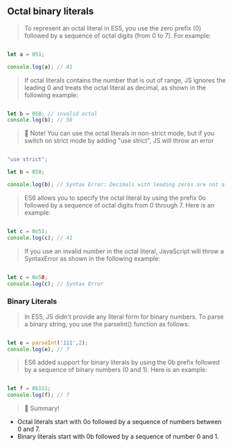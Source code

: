 ## Octal binary literals

> To represent an octal literal in ES5, you use the zero prefix (0) followed by a sequence of octal digits (from 0 to 7). For example:

```js

let a = 051;

console.log(a); // 41

```

> If octal literals contains the number that is out of range, JS ignores the leading 0 and treats the octal literal as decimal, as shown in the following example:

```js

let b = 058; // invalid octal
console.log(b); // 58

```

> :memo: Note! You can use the octal literals in non-strict mode, but if you switch on strict mode by adding "use strict", JS will throw an error

```js

"use strict";

let b = 058;

console.log(b); // Syntax Error: Decimals with leading zeros are not allowed in strict mode.

```

> ES6 allows you to specify the octal literal by using the prefix 0o followed by a sequence of octal digits from 0 through 7. Here is an example:

```js

let c = 0o51;
console.log(c); // 41

```

> If you use an invalid number in the octal literal, JavaScript will throw a SyntaxError as shown in the following example:

```js

let c = 0o58;
console.log(c); // Syntax Error

```

### Binary Literals

> In ES5, JS didn't provide any literal form for binary numbers. To parse a binary string, you use the parseInt() function as follows:

```js

let e = parseInt('111',2);
console.log(e); // 7

```

> ES6 added support for binary literals by using the 0b prefix followed by a sequence of binary numbers (0 and 1). Here is an example:

```js

let f = 0b111;
console.log(f); // 7

```

> :memo: Summary!

- Octal literals start with 0o followed by a sequence of numbers between 0 and 7.
- Binary literals start with 0b followed by a sequence of number 0 and 1.



